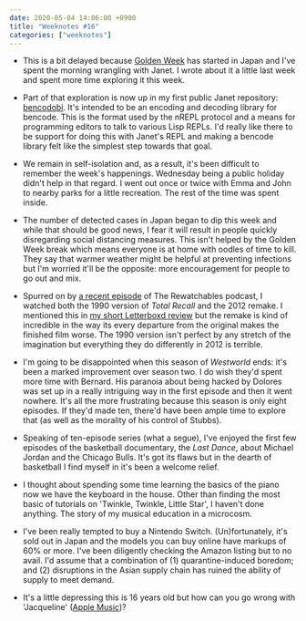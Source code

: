 ```yaml
---
date: 2020-05-04 14:06:00 +0900
title: "Weeknotes #16"
categories: ["weeknotes"]
---
```


- This is a bit delayed because [Golden Week](https://en.wikipedia.org/wiki/Golden_Week_(Japan)) has started in Japan and I've spent the morning wrangling with Janet. I wrote about it a little last week and spent more time exploring it this week.

- Part of that exploration is now up in my first public Janet repository: [bencodobi](https://github.com/pyrmont/bencodobi). It's intended to be an encoding and decoding library for bencode. This is the format used by the nREPL protocol and a means for programming editors to talk to various Lisp REPLs. I'd really like there to be support for doing this with Janet's REPL and making a bencode library felt like the simplest step towards that goal.

- We remain in self-isolation and, as a result, it's been difficult to remember the week's happenings. Wednesday being a public holiday didn't help in that regard. I went out once or twice with Emma and John to nearby parks for a little recreation. The rest of the time was spent inside.

- The number of detected cases in Japan began to dip this week and while that should be good news, I fear it will result in people quickly disregarding social distancing measures. This isn't helped by the Golden Week break which means everyone is at home with oodles of time to kill. They say that warmer weather might be helpful at preventing infections but I'm worried it'll be the opposite: more encouragement for people to go out and mix.

- Spurred on by [a recent episode](https://www.theringer.com/2020/4/6/21211478/total-recall-with-bill-simmons-shea-serrano-and-jason-concepcion) of The Rewatchables podcast, I watched both the 1990 version of _Total Recall_ and the 2012 remake. I mentioned this in [my short Letterboxd review](https://boxd.it/17rGFl) but the remake is kind of incredible in the way its every departure from the original makes the finished film worse. The 1990 version isn't perfect by any stretch of the imagination but everything they do differently in 2012 is terrible.

- I'm going to be disappointed when this season of _Westworld_ ends: it's been a marked improvement over season two. I do wish they'd spent more time with Bernard. His paranoia about being hacked by Dolores was set up in a really intriguing way in the first episode and then it went nowhere. It's all the more frustrating because this season is only eight episodes. If they'd made ten, there'd have been ample time to explore that (as well as the morality of his control of Stubbs).

- Speaking of ten-episode series (what a segue), I've enjoyed the first few episodes of the basketball documentary, the _Last Dance_, about Michael Jordan and the Chicago Bulls. It's got its flaws but in the dearth of basketball I find myself in it's been a welcome relief.

- I thought about spending some time learning the basics of the piano now we have the keyboard in the house. Other than finding the most basic of tutorials on 'Twinkle, Twinkle, Little Star', I haven't done anything. The story of my musical education in a microcosm.

- I've been really tempted to buy a Nintendo Switch. (Un)fortunately, it's sold out in Japan and the models you can buy online have markups of 60% or more. I've been diligently checking the Amazon listing but to no avail. I'd assume that a combination of (1) quarantine-induced boredom; and (2) disruptions in the Asian supply chain has ruined the ability of supply to meet demand.

- It's a little depressing this is 16 years old but how can you go wrong with 'Jacqueline' ([Apple Music](https://music.apple.com/us/album/jacqueline/201257489?i=201257504))?